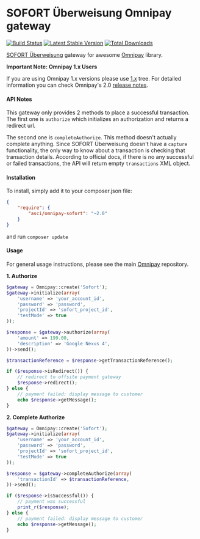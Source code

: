 SOFORT Überweisung Omnipay gateway
==============

[![Build Status](https://travis-ci.org/ismailasci/omnipay-sofort.png?branch=master)](https://travis-ci.org/ismailasci/omnipay-sofort)
[![Latest Stable Version](https://poser.pugx.org/asci/omnipay-sofort/v/stable.png)](https://packagist.org/packages/asci/omnipay-sofort)
[![Total Downloads](https://poser.pugx.org/asci/omnipay-sofort/downloads.png)](https://packagist.org/packages/asci/omnipay-sofort)


[SOFORT Überweisung](https://www.sofort.com/eng-INT/) gateway for awesome [Omnipay](https://github.com/adrianmacneil/omnipay) library.

**Important Note: Omnipay 1.x Users**

If you are using Omnipay 1.x versions please use [1.x](https://github.com/ismailasci/omnipay-sofort/tree/1.x) tree.
For detailed information you can check Omnipay's 2.0 [release notes](https://github.com/omnipay/omnipay/releases/tag/v2.0.0).

#### API Notes

This gateway only provides 2 methods to place a successful transaction. The first one is `authorize` which initializes an authorization and returns a redirect url. 

The second one is `completeAuthorize`. This method doesn't actually complete anything. Since SOFORT Überweisung doesn't have a `capture` functionality, the only way to know about a transaction is checking that transaction details. According to official docs, if there is no any successful or failed transactions, the API will return empty `transactions` XML object.

#### Installation

To install, simply add it to your composer.json file:

```json
{
    "require": {
        "asci/omnipay-sofort": "~2.0"
    }
}
```

and run `composer update`

#### Usage

For general usage instructions, please see the main [Omnipay](https://github.com/omnipay/omnipay) repository.

**1. Authorize**

```php
$gateway = Omnipay::create('Sofort');
$gateway->initialize(array(
    'username' => 'your_account_id',
    'password' => 'password',
    'projectId' => 'sofort_project_id',
    'testMode' => true
));

$response = $gateway->authorize(array(
    'amount' => 199.00,
    'description' => 'Google Nexus 4',
))->send();

$transactionReference = $response->getTransactionReference();

if ($response->isRedirect()) {
    // redirect to offsite payment gateway
    $response->redirect();
} else {
    // payment failed: display message to customer
    echo $response->getMessage();
}

```

**2. Complete Authorize**

```php
$gateway = Omnipay::create('Sofort');
$gateway->initialize(array(
    'username' => 'your_account_id',
    'password' => 'password',
    'projectId' => 'sofort_project_id',
    'testMode' => true
));

$response = $gateway->completeAuthorize(array(
    'transactionId' => $transactionReference,
))->send();

if ($response->isSuccessful()) {
    // payment was successful
    print_r($response);
} else {
    // payment failed: display message to customer
    echo $response->getMessage();
}

```
